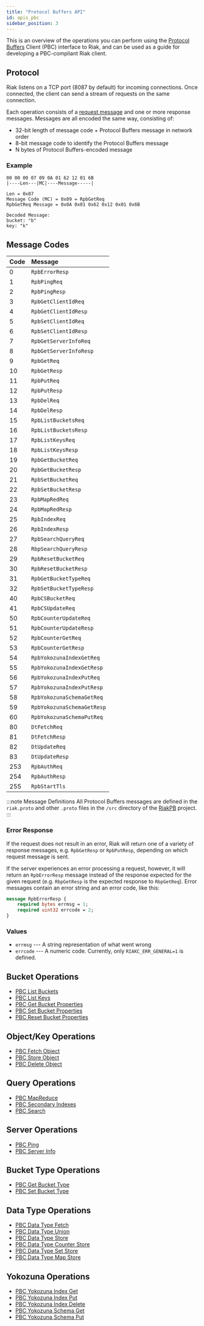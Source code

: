 ```yaml
---
title: "Protocol Buffers API"
id: apis_pbc
sidebar_position: 3
---
```


This is an overview of the operations you can perform using the
[Protocol Buffers](https://code.google.com/p/protobuf/) Client (PBC)
interface to Riak, and can be used as a guide for developing a
PBC-compliant Riak client.

## Protocol

Riak listens on a TCP port (8087 by default) for incoming connections.
Once connected, the client can send a stream of requests on the same
connection.

Each operation consists of a [request message](https://developers.google.com/protocol-buffers/docs/encoding) and one or more response messages. Messages are all encoded the same way, consisting of:

* 32-bit length of message code + Protocol Buffers message in network
  order
* 8-bit message code to identify the Protocol Buffers message
* N bytes of Protocol Buffers-encoded message

### Example

```
00 00 00 07 09 0A 01 62 12 01 6B
|----Len---|MC|----Message-----|

Len = 0x07
Message Code (MC) = 0x09 = RpbGetReq
RpbGetReq Message = 0x0A 0x01 0x62 0x12 0x01 0x6B

Decoded Message:
bucket: "b"
key: "k"
```

## Message Codes

| Code | Message                    |
|:-----|:---------------------------|
| 0    | `RpbErrorResp`             |
| 1    | `RpbPingReq`               |
| 2    | `RpbPingResp`              |
| 3    | `RpbGetClientIdReq`        |
| 4    | `RpbGetClientIdResp`       |
| 5    | `RpbSetClientIdReq`        |
| 6    | `RpbSetClientIdResp`       |
| 7    | `RpbGetServerInfoReq`      |
| 8    | `RpbGetServerInfoResp`     |
| 9    | `RpbGetReq`                |
| 10   | `RpbGetResp`               |
| 11   | `RpbPutReq`                |
| 12   | `RpbPutResp`               |
| 13   | `RpbDelReq`                |
| 14   | `RpbDelResp`               |
| 15   | `RpbListBucketsReq`        |
| 16   | `RpbListBucketsResp`       |
| 17   | `RpbListKeysReq`           |
| 18   | `RpbListKeysResp`          |
| 19   | `RpbGetBucketReq`          |
| 20   | `RpbGetBucketResp`         |
| 21   | `RpbSetBucketReq`          |
| 22   | `RpbSetBucketResp`         |
| 23   | `RpbMapRedReq`             |
| 24   | `RpbMapRedResp`            |
| 25   | `RpbIndexReq`              |
| 26   | `RpbIndexResp`             |
| 27   | `RpbSearchQueryReq`        |
| 28   | `RbpSearchQueryResp`       |
| 29   | `RpbResetBucketReq`        |
| 30   | `RpbResetBucketResp`       |
| 31   | `RpbGetBucketTypeReq`      |
| 32   | `RpbSetBucketTypeResp`     |
| 40   | `RpbCSBucketReq`           |
| 41   | `RpbCSUpdateReq`           |
| 50   | `RpbCounterUpdateReq`      |
| 51   | `RpbCounterUpdateResp`     |
| 52   | `RpbCounterGetReq`         |
| 53   | `RpbCounterGetResp`        |
| 54   | `RpbYokozunaIndexGetReq`   |
| 55   | `RpbYokozunaIndexGetResp`  |
| 56   | `RpbYokozunaIndexPutReq`   |
| 57   | `RpbYokozunaIndexPutResp`  |
| 58   | `RpbYokozunaSchemaGetReq`  |
| 59   | `RpbYokozunaSchemaGetResp` |
| 60   | `RpbYokozunaSchemaPutReq`  |
| 80   | `DtFetchReq`               |
| 81   | `DtFetchResp`              |
| 82   | `DtUpdateReq`              |
| 83   | `DtUpdateResp`             |
| 253  | `RpbAuthReq`               |
| 254  | `RpbAuthResp`              |
| 255  | `RpbStartTls`              |

:::note Message Definitions
All Protocol Buffers messages are defined in the `riak.proto` and other
`.proto` files in the `/src` directory of the [RiakPB](http://www.github.com/basho/riak_pb) project.
:::

### Error Response

If the request does not result in an error, Riak will return one of a
variety of response messages, e.g. `RpbGetResp` or `RpbPutResp`,
depending on which request message is sent.

If the server experiences an error processing a request, however, it
will return an `RpbErrorResp` message instead of the response expected
for the given request (e.g. `RbpGetResp` is the expected response to
`RbpGetReq`). Error messages contain an error string and an error code,
like this:

```protobuf
message RpbErrorResp {
    required bytes errmsg = 1;
    required uint32 errcode = 2;
}
```

### Values

* `errmsg` --- A string representation of what went wrong
* `errcode` --- A numeric code. Currently, only `RIAKC_ERR_GENERAL=1`
  is defined.

## Bucket Operations

* [PBC List Buckets](../../../developing/api/protocol-buffers/list-buckets.md)
* [PBC List Keys](../../../developing/api/protocol-buffers/list-keys.md)
* [PBC Get Bucket Properties](../../../developing/api/protocol-buffers/get-bucket-props.md)
* [PBC Set Bucket Properties](../../../developing/api/protocol-buffers/set-bucket-props.md)
* [PBC Reset Bucket Properties](../../../developing/api/protocol-buffers/reset-bucket-props.md)

## Object/Key Operations

* [PBC Fetch Object](../../../developing/api/protocol-buffers/fetch-object.md)
* [PBC Store Object](../../../developing/api/protocol-buffers/store-object.md)
* [PBC Delete Object](../../../developing/api/protocol-buffers/delete-object.md)

## Query Operations

* [PBC MapReduce](../../../developing/api/protocol-buffers/mapreduce.md)
* [PBC Secondary Indexes](../../../developing/api/protocol-buffers/secondary-indexes.md)
* [PBC Search](../../../developing/api/protocol-buffers/search.md)

## Server Operations

* [PBC Ping](../../../developing/api/protocol-buffers/ping.md)
* [PBC Server Info](../../../developing/api/protocol-buffers/server-info.md)

## Bucket Type Operations

* [PBC Get Bucket Type](../../../developing/api/protocol-buffers/get-bucket-type.md)
* [PBC Set Bucket Type](../../../developing/api/protocol-buffers/set-bucket-type.md)

## Data Type Operations

* [PBC Data Type Fetch](../../../developing/api/protocol-buffers/dt-fetch.md)
* [PBC Data Type Union](../../../developing/api/protocol-buffers/dt-union.md)
* [PBC Data Type Store](../../../developing/api/protocol-buffers/dt-store.md)
* [PBC Data Type Counter Store](../../../developing/api/protocol-buffers/dt-counter-store.md)
* [PBC Data Type Set Store](../../../developing/api/protocol-buffers/dt-set-store.md)
* [PBC Data Type Map Store](../../../developing/api/protocol-buffers/dt-map-store.md)

## Yokozuna Operations

* [PBC Yokozuna Index Get](../../../developing/api/protocol-buffers/yz-index-get.md)
* [PBC Yokozuna Index Put](../../../developing/api/protocol-buffers/yz-index-put.md)
* [PBC Yokozuna Index Delete](../../../developing/api/protocol-buffers/yz-index-delete.md)
* [PBC Yokozuna Schema Get](../../../developing/api/protocol-buffers/yz-schema-get.md)
* [PBC Yokozuna Schema Put](../../../developing/api/protocol-buffers/yz-schema-put.md)
